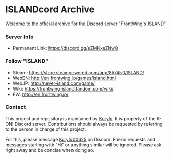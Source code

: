 
#  ISLANDcord Archive


Welcome to the official archive for the Discord server "FrontWing's ISLAND"



### Server Info
- Permanent Link: https://discord.gg/eZMKxeZNwQ


### Follow "ISLAND"
- Steam: https://store.steampowered.com/app/857450/ISLAND/
- WebEN: http://en.frontwing.jp/games/island.html
- WebJP: http://never-island.com/game/
- Wiki: https://frontwing-island.fandom.com/wiki/
- FW: http://en.frontwing.jp/


### Contact

This project and repository is maintained by [Kurylo](https://github.com/KuryloDev). It is property of the K-ON! Discord server.
Contributions should always be requested by referring to the person in charge of this project.

For this, please message [Kurylo#0625](https://github.com/KuryloDev) on Discord. Friend requests and messages starting with "Hi" or anything similar will be ignored. Please ask right away and be concise when doing so.

